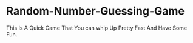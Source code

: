 # Random-Number-Guessing-Game
This Is A Quick Game That You can whip Up Pretty Fast And Have Some Fun.

